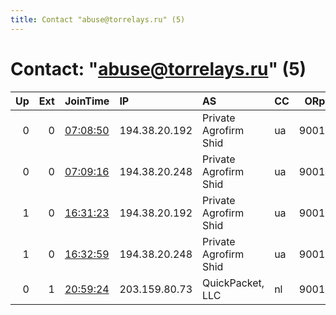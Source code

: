 ```yaml
---
title: Contact "abuse@torrelays.ru" (5)
---
```


# Contact: "abuse@torrelays.ru" (5)

|   Up |   Ext | JoinTime                                                                                            | IP            | AS                    | CC   |   ORp |   Dirp | OS    | Version   | Nickname   |   eFamMembers |
|-----:|------:|:----------------------------------------------------------------------------------------------------|:--------------|:----------------------|:-----|------:|-------:|:------|:----------|:-----------|--------------:|
|    0 |     0 | [07:08:50](https://metrics.torproject.org/rs.html#details/8458E707128A27115F15B0D7AB4C1B103F3A209C) | 194.38.20.192 | Private Agrofirm Shid | ua   |  9001 |   9030 | Linux | 0.4.5.8   | Gaza       |             1 |
|    0 |     0 | [07:09:16](https://metrics.torproject.org/rs.html#details/027DD330BBF248EEC7AE9A9762BD98CA2A716E1F) | 194.38.20.248 | Private Agrofirm Shid | ua   |  9001 |   9030 | Linux | 0.4.5.8   | Geze       |             1 |
|    1 |     0 | [16:31:23](https://metrics.torproject.org/rs.html#details/B4EE5535230F742EE53A523E505296850F8FE0C9) | 194.38.20.192 | Private Agrofirm Shid | ua   |  9001 |   9030 | Linux | 0.4.5.8   | greaseball |            35 |
|    1 |     0 | [16:32:59](https://metrics.torproject.org/rs.html#details/6B0B9FA4DA3BA135D4C07EA6604872ED040A099E) | 194.38.20.248 | Private Agrofirm Shid | ua   |  9001 |   9030 | Linux | 0.4.5.8   | Geze       |            35 |
|    0 |     1 | [20:59:24](https://metrics.torproject.org/rs.html#details/9A1B7A104EDDB799E1063EF0C27342E7BD1B465D) | 203.159.80.73 | QuickPacket, LLC      | nl   |  9001 |   9030 | Linux | 0.4.5.8   | Treecko    |             1 |
